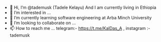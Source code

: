 - 👋 Hi, I’m @tademusk (Tadele Kelayu) And I am currently living in Ethiopia
- 👀 I’m interested in ...
- 🌱 I’m currently learning software engineering at Arba Minch University
- 💞️ I’m looking to collaborate on ... 
- 📫 How to reach me ... telegram:- https://t.me/KalDas_A , instagram :- tademusk 

<!---
tademusk/tademusk is a ✨ special ✨ repository because its `README.md` (this file) appears on your GitHub profile.
You can click the Preview link to take a look at your changes.
--->
